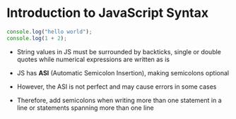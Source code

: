 # Introduction to JavaScript Syntax

```js
console.log("hello world");
console.log(1 + 2);
```

- String values in JS must be surrounded by backticks, single or double quotes
while numerical expressions are written as is

- JS has **ASI** (Automatic Semicolon Insertion), making semicolons optional

- However, the ASI is not perfect and may cause errors in some cases

- Therefore, add semicolons when writing more than one statement in a line or
statements spanning more than one line
